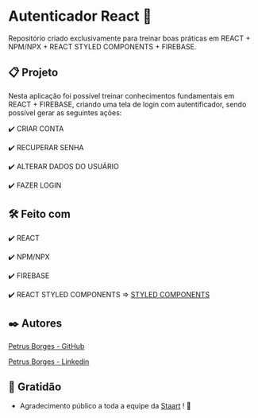 # Autenticador React 🤘

Repositório criado exclusivamente para treinar boas práticas em REACT + NPM/NPX + REACT STYLED COMPONENTS + FIREBASE.

## 📋 Projeto

Nesta aplicação foi possível treinar conhecimentos fundamentais em REACT + FIREBASE, criando uma tela de login com autentificador, sendo possível gerar as seguintes ações:

✔️ CRIAR CONTA

✔️ RECUPERAR SENHA

✔️ ALTERAR DADOS DO USUÁRIO

✔️ FAZER LOGIN

## 🛠️ Feito com

✔️ REACT

✔️ NPM/NPX

✔️ FIREBASE

✔️ REACT STYLED COMPONENTS => [STYLED COMPONENTS](https://styled-components.com)

## ✒️ Autores

[Petrus Borges - GitHub](https://github.com/PetrusBorges)

[Petrus Borges - Linkedin](https://www.linkedin.com/in/petrusborgesmachado/)

## 🎁 Gratidão

- Agradecimento público a toda a equipe da [Staart](https://staart.com) ! 🤘
